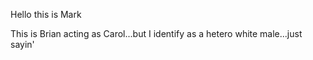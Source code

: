 Hello this is Mark

This is Brian acting as Carol...but I identify as a hetero white male...just sayin' 
